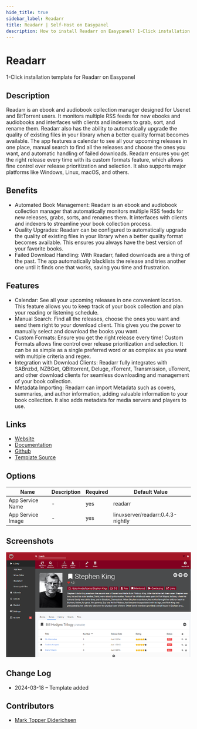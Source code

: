 ```yaml
---
hide_title: true
sidebar_label: Readarr
title: Readarr | Self-Host on Easypanel
description: How to install Readarr on Easypanel? 1-Click installation template for Readarr on Easypanel
---
```


<!-- generated -->

# Readarr

1-Click installation template for Readarr on Easypanel

## Description

Readarr is an ebook and audiobook collection manager designed for Usenet and BitTorrent users. It monitors multiple RSS feeds for new ebooks and audiobooks and interfaces with clients and indexers to grab, sort, and rename them. Readarr also has the ability to automatically upgrade the quality of existing files in your library when a better quality format becomes available. The app features a calendar to see all your upcoming releases in one place, manual search to find all the releases and choose the ones you want, and automatic handling of failed downloads. Readarr ensures you get the right release every time with its custom formats feature, which allows fine control over release prioritization and selection. It also supports major platforms like Windows, Linux, macOS, and others.

## Benefits

- Automated Book Management: Readarr is an ebook and audiobook collection manager that automatically monitors multiple RSS feeds for new releases, grabs, sorts, and renames them. It interfaces with clients and indexers to streamline your book collection process.
- Quality Upgrades: Readarr can be configured to automatically upgrade the quality of existing files in your library when a better quality format becomes available. This ensures you always have the best version of your favorite books.
- Failed Download Handling: With Readarr, failed downloads are a thing of the past. The app automatically blacklists the release and tries another one until it finds one that works, saving you time and frustration.

## Features

- Calendar: See all your upcoming releases in one convenient location. This feature allows you to keep track of your book collection and plan your reading or listening schedule.
- Manual Search: Find all the releases, choose the ones you want and send them right to your download client. This gives you the power to manually select and download the books you want.
- Custom Formats: Ensure you get the right release every time! Custom Formats allows fine control over release prioritization and selection. It can be as simple as a single preferred word or as complex as you want with multiple criteria and regex.
- Integration with Download Clients: Readarr fully integrates with SABnzbd, NZBGet, QBittorrent, Deluge, rTorrent, Transmission, uTorrent, and other download clients for seamless downloading and management of your book collection.
- Metadata Importing: Readarr can import Metadata such as covers, summaries, and author information, adding valuable information to your book collection. It also adds metadata for media servers and players to use.

## Links

- [Website](https://readarr.com/)
- [Documentation](https://wiki.servarr.com/readarr)
- [Github](https://github.com/Readarr/Readarr)
- [Template Source](https://github.com/easypanel-io/templates/tree/main/templates/readarr)

## Options

Name | Description | Required | Default Value
-|-|-|-
App Service Name | - | yes | readarr
App Service Image | - | yes | linuxserver/readarr:0.4.3-nightly

## Screenshots

![Readarr Screenshot](./assets/screenshot.png)

## Change Log

- 2024-03-18 – Template added

## Contributors

- [Mark Topper Diderichsen](https://github.com/marktopper)
